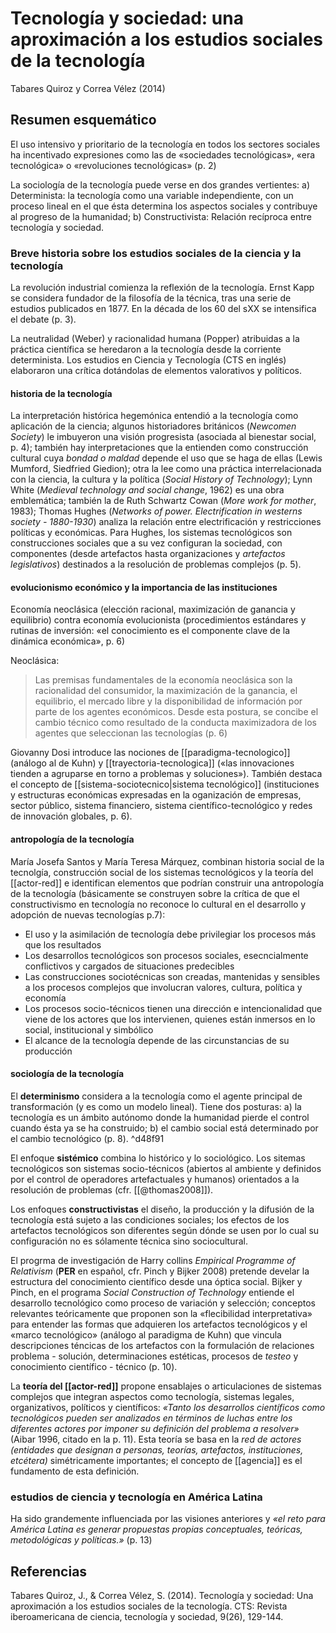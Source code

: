 # Tecnología y sociedad: una aproximación a los estudios sociales de la tecnología
Tabares Quiroz y Correa Vélez (2014)

## Resumen esquemático

El uso intensivo y prioritario de la tecnología en todos los sectores sociales ha incentivado expresiones como las de «sociedades tecnológicas», «era tecnológica» o «revoluciones tecnológicas» (p. 2)

La sociología de la tecnología puede verse en dos grandes vertientes: a) Determinista: la tecnología como una variable independiente, con un proceso lineal en el que ésta determina los aspectos sociales y contribuye al progreso de la humanidad; b) Constructivista: Relación recíproca entre tecnología y sociedad.

### Breve historia sobre los estudios sociales de la ciencia y la tecnología

La revolución industrial comienza la reflexión de la tecnología. Ernst Kapp se considera fundador de la filosofía de la técnica, tras una serie de estudios publicados en 1877. En la década de los 60 del sXX se intensifica el debate (p. 3).

La neutralidad (Weber) y racionalidad humana (Popper) atribuidas a la práctica científica se heredaron a la tecnología desde la corriente determinista. Los estudios en Ciencia y Tecnología (CTS en inglés) elaboraron una crítica dotándolas de elementos valorativos y políticos.

#### historia de la tecnología

La interpretación histórica hegemónica entendió a la tecnología como aplicación de la ciencia; algunos historiadores británicos (*Newcomen Society*) le imbuyeron una visión progresista (asociada al bienestar social, p. 4); también hay interpretaciones que la entienden como construcción cultural cuya *bondad o maldad* depende el uso que se haga de ellas (Lewis Mumford, Siedfried Giedion); otra la lee como una práctica interrelacionada con la ciencia, la cultura y la política (*Social History of Technology*); Lynn White (*Medieval technology and social change*, 1962) es una obra emblemática; también la de Ruth Schwartz Cowan (*More work for mother*, 1983); Thomas Hughes (*Networks of power. Electrification in westerns society - 1880-1930*) analiza la relación entre electrificación y restricciones políticas y económicas. Para Hughes, los sistemas tecnológicos son construcciones sociales que a su vez configuran la sociedad, con componentes (desde artefactos hasta organizaciones y *artefactos legislativos*) destinados a la resolución de problemas complejos (p. 5).

#### evolucionismo económico y la importancia de las instituciones 

Economía neoclásica (elección racional, maximización de ganancia y equilibrio) contra economía evolucionista (procedimientos estándares y rutinas de inversión: «el conocimiento es el componente clave de la dinámica económica», p. 6)

Neoclásica:
>Las premisas fundamentales de la economía neoclásica son la racionalidad del consumidor, la maximización de la ganancia, el equilibrio, el mercado libre y la disponibilidad de información por parte de los agentes económicos. Desde esta postura, se concibe el cambio técnico como resultado de la conducta maximizadora de los agentes que seleccionan las tecnologías (p. 6)

Giovanny Dosi introduce las nociones de [[paradigma-tecnologico]] (análogo al de Kuhn) y [[trayectoria-tecnologica]] («las innovaciones tienden a agruparse en torno a problemas y soluciones»). También destaca el concepto de [[sistema-sociotecnico|sistema tecnológico]] (instituciones y estructuras económicas expresadas en la oganización de empresas, sector público, sistema financiero, sistema científico-tecnológico y redes de innovación globales, p. 6). 

#### antropología de la tecnología

 María Josefa Santos y María Teresa Márquez, combinan historia social de la tecnolgía, construcción social de los sistemas tecnológicos y la teoría del [[actor-red]] e identifican elementos que podrían construir una antropología de la tecnología (básicamente se construyen sobre la crítica de que el constructivismo en tecnología no reconoce lo cultural en el desarrollo y adopción de nuevas tecnologías p.7): 
 
 - El uso y la asimilación de tecnología debe privilegiar los procesos más que los resultados
 - Los desarrollos tecnológicos son procesos sociales, esecncialmente conflictivos y cargados de situaciones predecibles
 - Las construcciones sociotécnicas son creadas, mantenidas y sensibles a los procesos complejos que involucran valores, cultura, política y economía
 - Los procesos socio-técnicos tienen una dirección e intencionalidad que viene de los actores que los intervienen, quienes están inmersos en lo social, institucional y simbólico
 - El alcance de la tecnología depende de las circunstancias de su producción

####  sociología de la tecnología

El **determinismo** considera a la tecnología como el agente principal de transformación (y es como un modelo lineal). Tiene dos posturas: a) la tecnología es un ámbito autónomo donde la humanidad pierde el control cuando ésta ya se ha construido; b) el cambio social está determinado por el cambio tecnológico (p. 8). ^d48f91

El enfoque **sistémico** combina lo histórico y lo sociológico. Los sitemas tecnológicos son sistemas socio-técnicos (abiertos al ambiente y definidos por el control de operadores artefactuales y humanos) orientados a la resolución de problemas (cfr. [[@thomas2008]]).

Los enfoques **constructivistas** el diseño, la producción y la difusión de la tecnología está sujeto a las condiciones sociales; los efectos de los artefactos tecnológicos son diferentes según dónde se usen por lo cual su configuración no es sólamente técnica sino sociocultural.

El progrma de investigación de Harry collins *Empirical Programme of Relativism* (**PER** en español, cfr. Pinch y Bijker 2008) pretende develar la estructura del conocimiento científico desde una óptica social. Bijker y Pinch, en el programa *Social Construction of Technology* entiende el desarrollo tecnológico como proceso de variación y selección; conceptos relevantes teóricamente que proponen son la «flecibilidad interpretativa» para entender las formas que adquieren los artefactos tecnológicos y el «marco tecnológico» (análogo al paradigma de Kuhn) que vincula descripciones téncicas de los artefactos con la formulación de relaciones problema - solución, determinaciones estéticas, procesos de *testeo* y conocimiento científico - técnico (p. 10).

La **teoría del [[actor-red]]** propone ensablajes o articulaciones de sistemas complejos que integran aspectos como tecnología, sistemas legales, organizativos, políticos y científicos: *«Tanto los desarrollos científicos como tecnológicos pueden ser analizados en términos de luchas entre los diferentes actores por imponer su definición del problema a resolver»* (Aibar 1996, citado en la p. 11). Esta teoría se basa en la *red de actores (entidades que designan a personas, teorías, artefactos, instituciones, etcétera)* simétricamente importantes; el concepto de [[agencia]] es el fundamento de esta definición.

### estudios de ciencia y tecnología en América Latina

Ha sido grandemente influenciada por las visiones anteriores y *«el reto para América Latina es generar propuestas propias conceptuales, teóricas, metodológicas y políticas.»* (p. 13)

## Referencias

Tabares Quiroz, J., & Correa Vélez, S. (2014). Tecnología y sociedad: Una aproximación a los estudios sociales de la tecnología. CTS: Revista iberoamericana de ciencia, tecnología y sociedad, 9(26), 129-144.
